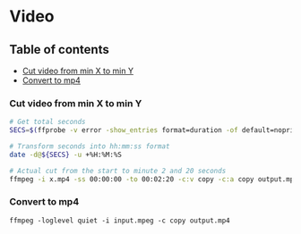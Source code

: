 # Video

## Table of contents

* [Cut video from min X to min Y](#cut-video-from-min-x-to-min-y)  
* [Convert to mp4](#convert-to-mp4)

### **Cut video from min X to min Y**

```bash
# Get total seconds
SECS=$(ffprobe -v error -show_entries format=duration -of default=noprint_wrappers=1:nokey=1 x.mp4)

# Transform seconds into hh:mm:ss format
date -d@${SECS} -u +%H:%M:%S 

# Actual cut from the start to minute 2 and 20 seconds
ffmpeg -i x.mp4 -ss 00:00:00 -to 00:02:20 -c:v copy -c:a copy output.mp4
```

### Convert to mp4

```
ffmpeg -loglevel quiet -i input.mpeg -c copy output.mp4

```
